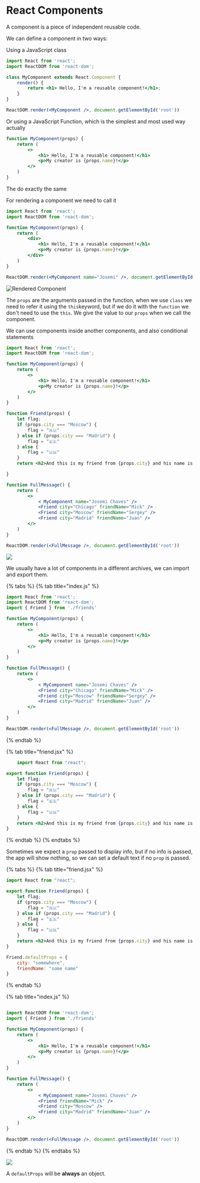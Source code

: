 # React Components

A component is a piece of independent reusable code.



We can define a component in two ways:

Using a JavaScript class

```jsx
import React from 'react';
import ReactDOM from 'react-dom';

class MyComponent extends React.Component {
    render() {
        return <h1> Hello, I'm a reusable component!</h1>;
    }
}

ReactDOM.render(<MyComponent />, document.getElementById('root'))
```

Or using a JavaScript Function, which is the simplest and most used way actually

```jsx
function MyComponent(props) {
    return (
        <>
            <h1> Hello, I'm a reusable component!</h1>
            <p>My creator is {props.name}!</p>
        </>
    )
}


```

The do exactly the same



For rendering a component we need to call it

```jsx
import React from 'react';
import ReactDOM from 'react-dom';

function MyComponent(props) {
    return (
        <div>
            <h1> Hello, I'm a reusable component!</h1>
            <p>My creator is {props.name}!</p>
        </div>
    )
}

ReactDOM.render(<MyComponent name="Josemi" />, document.getElementById('root'))
```

![Rendered Component](../../.gitbook/assets/screenshot-from-2020-12-12-01-49-35-1-.jpg)



The `props` are the arguments passed in the function, when we use `class` we need to refer it using the `this`keyword, but if we do it with the `function` we don't need to use the `this`. We give the value to our `props` when we call the component.



We can use components inside another components, and also conditional statements

```jsx
import React from 'react';
import ReactDOM from 'react-dom';

function MyComponent(props) {
    return (
        <>
            <h1> Hello, I'm a reusable component!</h1>
            <p>My creator is {props.name}!</p>
        </>
    )
}

function Friend(props) {
    let flag;
    if (props.city === "Moscow") {
        flag = "🇷🇺"
    } else if (props.city === "Madrid") {
        flag = "🇪🇸"
    } else {
        flag = "🇺🇳"
    }
    return <h2>And this is my friend from {props.city} and his name is {props.friendName} {flag}</h2>

}

function FullMessage() {
    return (
        <>
            < MyComponent name="Josemi Chaves" />
            <Friend city="Chicago" friendName="Mick" />
            <Friend city="Moscow" friendName="Sergey" />
            <Friend city="Madrid" friendName="Juan" />
        </>
    )
}

ReactDOM.render(<FullMessage />, document.getElementById('root'))

```

![](../../.gitbook/assets/screenshot-from-2020-12-12-02-32-16-1-.jpg)

We usually have a lot of components in a different archives, we can import and export them.

{% tabs %}
{% tab title="index.js" %}
```jsx
import React from 'react';
import ReactDOM from 'react-dom';
import { Friend } from './friends'

function MyComponent(props) {
    return (
        <>
            <h1> Hello, I'm a reusable component!</h1>
            <p>My creator is {props.name}!</p>
        </>
    )
}

function FullMessage() {
    return (
        <>
            < MyComponent name="Josemi Chaves" />
            <Friend city="Chicago" friendName="Mick" />
            <Friend city="Moscow" friendName="Sergey" />
            <Friend city="Madrid" friendName="Juan" />
        </>
    )
}

ReactDOM.render(<FullMessage />, document.getElementById('root'))
```
{% endtab %}

{% tab title="friend.jsx" %}
```jsx
    import React from "react";

export function Friend(props) {
    let flag;
    if (props.city === "Moscow") {
        flag = "🇷🇺"
    } else if (props.city === "Madrid") {
        flag = "🇪🇸"
    } else {
        flag = "🇺🇳"
    }
    return <h2>And this is my friend from {props.city} and his name is {props.friendName} {flag}</h2>
}
```
{% endtab %}
{% endtabs %}



Sometimes we expect a `prop` passed to display info, but if no info is passed, the app will show nothing, so we can set a default text if no `prop` is passed.



{% tabs %}
{% tab title="friend.jsx" %}
```jsx
import React from "react";

export function Friend(props) {
    let flag;
    if (props.city === "Moscow") {
        flag = "🇷🇺"
    } else if (props.city === "Madrid") {
        flag = "🇪🇸"
    } else {
        flag = "🇺🇳"
    }
    return <h2>And this is my friend from {props.city} and his name is {props.friendName} {flag}</h2>
}

Friend.defaultProps = {
    city: "somewhere",
    friendName: "some name"
}
```
{% endtab %}

{% tab title="index.js" %}
```jsx

import ReactDOM from 'react-dom';
import { Friend } from './friends'

function MyComponent(props) {
    return (
        <>
            <h1> Hello, I'm a reusable component!</h1>
            <p>My creator is {props.name}!</p>
        </>
    )
}

function FullMessage() {
    return (
        <>
            < MyComponent name="Josemi Chaves" />
            <Friend friendName="Mick" />
            <Friend city="Moscow" />
            <Friend city="Madrid" friendName="Juan" />
        </>
    )
}

ReactDOM.render(<FullMessage />, document.getElementById('root'))
```
{% endtab %}
{% endtabs %}

![](../../.gitbook/assets/screenshot-from-2020-12-12-02-48-37.jpg)

A `defaultProps` will be **always** an object.

